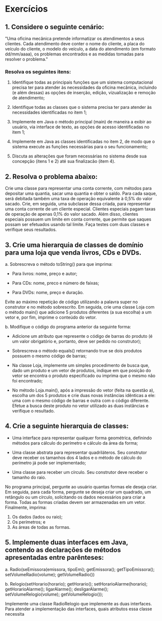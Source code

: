 # Exercícios
## 1. Considere o seguinte cenário:
"Uma oficina mecânica pretende informatizar os atendimentos a seus clientes. Cada atendimento deve conter o nome do cliente, a placa do veículo do cliente, o modelo do veículo, a data do atendimento (em formato dd/mm/aaaa), os problemas encontrados e as medidas tomadas para resolver o problema."

### Resolva os seguintes itens:
1. Identifique todas as principais funções que um sistema computacional precisa ter para atender às necessidades da oficina mecânica, incluindo (e além dessas) as opções de inserção, edição, vizualização e remoção de atendimento;

2. Identifique todas as classes que o sistema precisa ter para atender às necessidades identificadas no item 1;

3. Implemente em Java o método principal (main) de maneira a exibir ao usuário, via interface de texto, as opções de acesso identificadas no item 1;

4. Implemente em Java as classes identificadas no item 2, de modo que o sistema execute as funções necessárias para o seu funcionamento;

5. Discuta as alterações que foram necessárias no sistema desde sua concepção (itens 1 e 2) até sua finalizacão (item 4).

## 2. Resolva o problema abaixo:
Crie uma classe para representar uma conta corrente, com métodos para depositar uma quantia, sacar uma quantia e obter o saldo. Para cada saque, será debitada também uma taxa de operação equivalente à 0,5% do valor sacado. Crie, em seguida, uma subclasse dessa criada, para representar uma conta corrente de um cliente especial. Clientes especiais pagam taxas de operação de apenas 0,1% do valor sacado. Além disso, clientes especiais possuem um limite em conta corrente, que permite que saques possam ser efetuados usando tal limite. Faça testes com duas classes e verifique seus resultados.

## 3. Crie uma hierarquia de classes de domínio para uma loja que venda livros, CDs e DVDs.
a. Sobrescreva o método toString() para que imprima:
- Para livros: nome, preço e autor;

- Para CDs: nome, preco e número de faixas;

- Para DVDs: nome, preço e duração.

Evite ao máximo repetição de código utilizando a palavra super no construtor e no método sobrescrito. Em seguida, crie uma classe Loja com o método main() que adicione 5 produtos diferentes (a sua escolha) a um vetor e, por fim, imprime o conteúdo do vetor.

b. Modifique o código do programa anterior da seguinte forma:
- Adicione um atributo que represente o código de barras do produto (é um valor obrigatório e, portanto, deve ser pedido no construtor);

- Sobrescreva o método equals() retornando true se dois produtos possuem o mesmo código de barras;

- Na classe Loja, implemente um simples procedimento de busca que, dado um produto e um vetor de produtos, indique em que posição do vetor se encontra o produto especificado ou imprima que o mesmo não foi encontrado;

- No método Loja.main(), após a impressão do vetor (feita na questão a), escolha um dos 5 produtos e crie duas novas instâncias idênticas a ele: uma com o mesmo código de barras e outra com o código diferente. Efetue a busca deste produto no vetor utilizado as duas instâncias e verifique o resultado.

## 4. Crie a seguinte hierarquia de classes:
- Uma interface para representar qualquer forma geométrica, definindo métodos para cálculo do perímetro e cálculo da área da forma;

- Uma classe abstrata para representar quadriláteros. Seu construtor deve receber os tamanhos dos 4 lados e o método de cálculo do perímetro já pode ser implementado;

- Uma classe para receber um círculo. Seu construtor deve receber o tamanho do raio.

No programa principal, pergunte ao usuário quantas formas ele deseja criar. Em seguida, para cada forma, pergunte se deseja criar um quadrado, um retângulo ou um círculo, solicitando os dados necessários para criar a forma. Todas as formas criadas devem ser armazenadas em um vetor. Finalmente, imprima:

1. Os dados (lados ou raio);
2. Os perímetros; e
3. As áreas de todas as formas.

## 5. Implemente duas interfaces em Java, contendo as declarações de métodos apresentadas entre parênteses:
a. Radio(seEmissora(emissora, tipoEmi); getEmissora(); getTipoEmissora(); setVolumeRadio(volume); getVolumeRadio())

b. Relogio(setHorario(horario); getHorario(); setHorarioAlarme(horario); getHorarioAlarme(); ligarAlarme(); desligarAlarme(); setVolumeRelogio(volume); getVolumeRelogio());

Implemente uma classe RadioRelogio que implemente as duas interfaces. Para atender a implementação das interfaces, quais atributos essa classe necessita